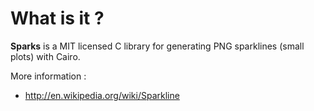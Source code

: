 # What is it ?

**Sparks** is a MIT licensed C library for generating PNG sparklines (small
plots) with Cairo.

More information :

* http://en.wikipedia.org/wiki/Sparkline

